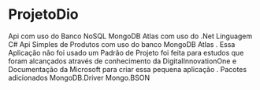 # ProjetoDio
Api com uso do Banco NoSQL MongoDB Atlas com uso do .Net Linguagem C#
Api Simples de Produtos com uso do banco MongoDB Atlas .
Essa Aplicação não foi usado um Padrão de Projeto foi feita para estudos que foram alcançados através de conhecimento da DigitalInnovationOne e Documentação da Microsoft para criar essa pequena aplicação .
Pacotes adicionados 
MongoDB.Driver 
Mongo.BSON
